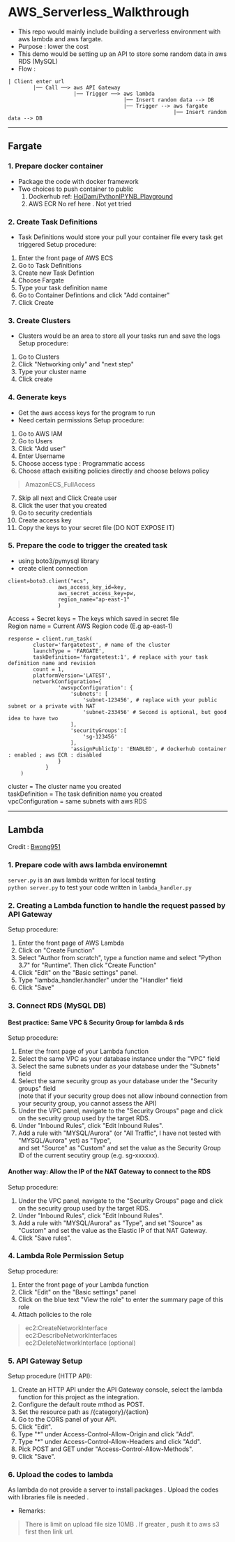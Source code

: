 # AWS_Serverless_Walkthrough  
- This repo would mainly include building a serverless environment with aws lambda and aws fargate. 
- Purpose : lower the cost  
- This demo would be setting up an API to store some random data in aws RDS (MySQL)
- Flow :  
```
| Client enter url  
        |── Call ──> aws API Gateway  
                     |── Trigger ──> aws lambda 
                                     |── Insert random data --> DB  
                                     |── Trigger --> aws fargate  
                                                     |── Insert random data --> DB  
```
---
## Fargate
### 1. Prepare docker container 
- Package the code with docker framework   
- Two choices to push container to public
  1. Dockerhub 
  ref: [HoiDam/PythonIPYNB_Playground](https://github.com/HoiDam/PythonIPYNB_Playground#guide-docker-environment-required-)
  2. AWS ECR
  No ref here . Not yet tried
### 2. Create Task Definitions
- Task Definitions would store your pull your container file every task get triggered
Setup procedure:
1. Enter the front page of AWS ECS 
2. Go to Task Definitions
3. Create new Task Defintion
4. Choose Fargate
5. Type your task definition name
6. Go to Container Defintions and click "Add container"
7. Click Create
### 3. Create Clusters
- Clusters would be an area to store all your tasks run and save the logs
Setup procedure:
1. Go to Clusters
2. Click "Networking only" and "next step"
3. Type your cluster name 
4. Click create
### 4. Generate keys 
- Get the aws access keys for the program to run
- Need certain permissions
Setup procedure:
1. Go to AWS IAM
2. Go to Users
3. Click "Add user"
4. Enter Username
5. Choose access type : Programmatic access
6. Choose attach exisiting policies directly and choose belows policy
> AmazonECS_FullAccess
7. Skip all next and Click Create user
8. Click the user that you created
9. Go to security credentials
10. Create access key
11. Copy the keys to your secret file (DO NOT EXPOSE IT)
### 5. Prepare the code to trigger the created task
- using boto3/pymysql library  
- create client connection  
```
client=boto3.client("ecs",  
                aws_access_key_id=key,   
                aws_secret_access_key=pw,   
                region_name="ap-east-1"  
                )
```  
Access + Secret keys = The keys which saved in secret file  
Region name = Current AWS Region code (E.g ap-east-1) 
```
response = client.run_task(
        cluster='fargatetest', # name of the cluster
        launchType = 'FARGATE',
        taskDefinition='fargatetest:1', # replace with your task definition name and revision
        count = 1,
        platformVersion='LATEST',
        networkConfiguration={
                'awsvpcConfiguration': {
                    'subnets': [
                        'subnet-123456', # replace with your public subnet or a private with NAT
                        'subnet-233456' # Second is optional, but good idea to have two
                    ],
                    'securityGroups':[
                        'sg-123456'
                    ],
                    'assignPublicIp': 'ENABLED', # dockerhub container : enabled ; aws ECR : disabled 
                }
            }   
    )
```
cluster = The cluster name you created  
taskDefinition = The task definition name you created  
vpcConfiguration = same subnets with aws RDS 

---
## Lambda 
Credit : [Bwong951](https://github.com/Brian951)
### 1. Prepare code with aws lambda environemnt
`server.py` is an aws lambda written for local testing  
`python server.py` to test your code written in `lambda_handler.py`

### 2. Creating a Lambda function to handle the request passed by API Gateway
Setup procedure:
1. Enter the front page of AWS Lambda
2. Click on "Create Function"
3. Select "Author from scratch", type a function name and select "Python 3.7" for "Runtime". Then click "Create Function"
4. Click "Edit" on the "Basic settings" panel.
5. Type "lambda_handler.handler" under the "Handler" field
6. Click "Save"

### 3. Connect RDS (MySQL DB)
#### Best practice: Same VPC & Security Group for lambda & rds
Setup procedure:
1. Enter the front page of your Lambda function
2. Select the same VPC as your database instance under the "VPC" field
3. Select the same subnets under as your database under the "Subnets" field
4. Select the same security group as  your database under the "Security groups" field  
(note that if your security group does not allow inbound connection from your security group, you cannot assess the API)
5. Under the VPC panel, navigate to the "Security Groups" page and click on the security group used by the target RDS.
6. Under "Inbound Rules", click "Edit Inbound Rules".
7. Add a rule with "MYSQL/Aurora" (or "All Traffic", I have not tested with "MYSQL/Aurora" yet) as "Type",  
and set "Source" as "Custom" and set the value as the Security Group ID of the current secutiry group (e.g. sg-xxxxxx). 
#### Another way: Allow the IP of the NAT Gateway to connect to the RDS
Setup procedure:
1. Under the VPC panel, navigate to the "Security Groups" page and click on the security group used by the target RDS.
2. Under "Inbound Rules", click "Edit Inbound Rules".
3. Add a rule with "MYSQL/Aurora" as "Type", and set "Source" as "Custom" and set the value as the Elastic IP of that NAT Gateway.
4. Click "Save rules".

### 4. Lambda Role Permission Setup
Setup procedure:
1. Enter the front page of your Lambda function
2. Click "Edit" on the "Basic settings" panel
3. Click on the blue text "View the <role name> role" to enter the summary page of this role
4. Attach policies to the role
> ec2:CreateNetworkInterface  
> ec2:DescribeNetworkInterfaces  
> ec2:DeleteNetworkInterface (optional)             
          
### 5. API Gateway Setup
Setup procedure (HTTP API):
1. Create an HTTP API under the API Gateway console, select the lambda function for this project as the integration.
2. Configure the default route mthod as POST.
3. Set the resource path as /{category}/{action}          
4. Go to the CORS panel of your API.
5. Click "Edit".
6. Type "*" under Access-Control-Allow-Origin and click "Add".
7. Type "*" under Access-Control-Allow-Headers and click "Add".
8. Pick POST and GET under "Access-Control-Allow-Methods".
9. Click "Save".          
          
### 6. Upload the codes to lambda
As lambda do not provide a server to install packages . Upload the codes with libraries file is needed .  
- Remarks:  
> There is limit on upload file size 10MB . If greater , push it to aws s3 first then link url.  
